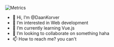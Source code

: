 ![Metrics](https://github.com/my-github-user/my-github-user/blob/master/github-metrics.svg)

- 👋 Hi, I’m @DaanKorver
- 👀 I’m interested in Web development
- 🌱 I’m currently learning Vue.js
- 💞️ I’m looking to collaborate on something haha
- 📫 How to reach me? you can't

<!---
DaanKorver/DaanKorver is a ✨ special ✨ repository because its `README.md` (this file) appears on your GitHub profile.
You can click the Preview link to take a look at your changes.
--->
